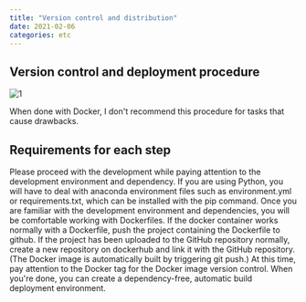 ```yaml
---
title: "Version control and distribution"
date: 2021-02-06
categories: etc
---
```


## Version control and deployment procedure

![1](https://user-images.githubusercontent.com/54389889/107114983-dad52f00-68ac-11eb-983f-dd4c8bd6abe9.png)

When done with Docker, I don't recommend this procedure for tasks that cause drawbacks.

## Requirements for each step

Please proceed with the development while paying attention to the development environment and dependency. If you are using Python, you will have to deal with anaconda environment files such as environment.yml or requirements.txt, which can be installed with the pip command. Once you are familiar with the development environment and dependencies, you will be comfortable working with Dockerfiles. If the docker container works normally with a Dockerfile, push the project containing the Dockerfile to github. If the project has been uploaded to the GitHub repository normally, create a new repository on dockerhub and link it with the GitHub repository. (The Docker image is automatically built by triggering git push.) At this time, pay attention to the Docker tag for the Docker image version control. When you're done, you can create a dependency-free, automatic build deployment environment.